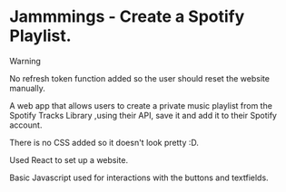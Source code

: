 # Jammmings - Create a Spotify Playlist.
> [!WARNING]
> No refresh token function added so the user should reset the website manually.

A web app that allows users to create a private music playlist from the Spotify Tracks Library ,using their API, save it and add it to their Spotify account. 

There is no CSS added so it doesn't look pretty :D. 

Used React to set up a website.

Basic Javascript used for interactions with the buttons and textfields. 

